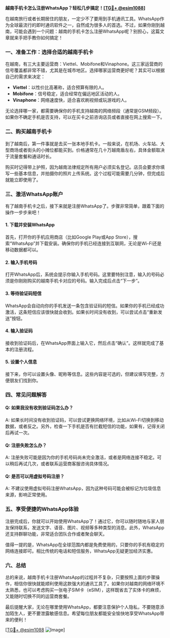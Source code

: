 **越南手机卡怎么注册WhatsApp？轻松几步搞定！[[TG💪+ @esim1088](https://t.me/s/esim1088)]**

在越南旅行或者长期居住的朋友，一定少不了要用到手机通讯工具。WhatsApp作为全球最流行的即时通讯软件之一，自然成为很多人的首选。不过，如果你刚到越南，可能会遇到一个问题：越南的手机卡怎么注册WhatsApp呢？别担心，这篇文章就来手把手教你如何搞定！

### 一、准备工作：选择合适的越南手机卡

在越南，有三大主要运营商：Viettel、Mobifone和Vinaphone。这三家运营商的信号覆盖都非常不错，尤其是在城市地区。选择哪家运营商更好呢？其实可以根据自己的需求来决定：

- **Viettel**：以性价比高著称，适合预算有限的人。
- **Mobifone**：信号稳定，适合经常在偏远地区活动的人。
- **Vinaphone**：网络速度快，适合喜欢刷视频或玩游戏的人。

无论选择哪一家，都需要确保你的手机支持越南的网络频段（通常是GSM频段）。如果你不确定手机是否支持，可以在买卡之前咨询店员或者直接在网上搜索一下。

### 二、购买越南手机卡

到了越南后，第一件事就是去买一张本地手机卡。一般来说，在机场、火车站、大型商场或者街头的小摊位都能买到。价格通常在几十万越南盾左右，具体金额取决于流量套餐和通话时长。

购买时记得带上护照，因为越南法律规定所有用户必须实名登记。店员会要求你填写一些基本信息，并拍摄你的照片上传系统。这个过程可能需要几分钟，但完成后就能立即使用了。

### 三、激活WhatsApp账户

有了越南手机卡之后，接下来就是注册WhatsApp了。步骤非常简单，跟着下面的操作一步步来吧！

#### 1. 下载并安装WhatsApp
首先，打开你的手机应用商店（比如Google Play或App Store），搜索“WhatsApp”并下载安装。确保你的手机已经连接到互联网，无论是Wi-Fi还是移动数据都可以。

#### 2. 输入手机号码
打开WhatsApp后，系统会提示你输入手机号码。这里要特别注意，输入的号码必须是你刚刚购买的越南手机卡对应的号码。输入完成后点击“下一步”。

#### 3. 等待验证码短信
WhatsApp会自动向你的手机发送一条包含验证码的短信。如果你的手机已经成功激活，这条短信应该很快就会收到。如果长时间没有收到，可以尝试点击“重新发送”按钮。

#### 4. 输入验证码
接收到验证码后，在WhatsApp界面上输入它，然后点击“确认”。这样就完成了基本的注册流程。

#### 5. 设置个人信息
接下来，你可以设置头像、昵称等信息。这些内容是可选的，但建议填写完整，方便朋友们找到你。

### 四、常见问题解答

#### Q: 如果我没有收到验证码怎么办？
A: 如果长时间没有收到验证码，可以尝试更换网络环境，比如从Wi-Fi切换到移动数据，或者反之。另外，检查一下手机是否有拦截短信的功能，如果有，记得关闭后再试一次。

#### Q: 注册失败怎么办？
A: 注册失败可能是因为你的手机号码尚未完全激活，或者是网络连接不稳定。可以稍后再试几次，或者联系运营商客服咨询具体情况。

#### Q: 是否可以用虚拟号码注册？
A: 不建议使用虚拟号码注册WhatsApp，因为这种号码可能会被标记为垃圾信息来源，影响正常使用。

### 五、享受便捷的WhatsApp体验

注册完成后，你就可以开始使用WhatsApp了！通过它，你可以随时随地与家人朋友保持联系，发送文字、语音、图片、视频等多种类型的消息。此外，WhatsApp还支持群聊功能，非常适合团队合作或者聚会聊天。

值得一提的是，WhatsApp在全球范围内都是免费使用的，只要你的手机有稳定的网络连接即可。相比传统的电话和短信服务，WhatsApp无疑更加经济实惠。

### 六、总结

总的来说，越南手机卡注册WhatsApp的过程并不复杂，只要按照上面的步骤操作，相信你很快就能顺利使用这款强大的通讯工具了。如果你对越南的网络环境不太熟悉，也可以考虑购买一张电子SIM卡（eSIM），这样既省去了实体卡的麻烦，又能随时切换不同的运营商套餐。

最后提醒大家，无论在哪里使用WhatsApp，都要注意保护个人隐私，不要随意添加陌生人，更不要泄露敏感信息。希望每位朋友都能安全愉快地享受WhatsApp带来的便利！

[[TG💪+ @esim1088](https://t.me/s/esim1088) ![Image](https://i.postimg.cc/4NQfJmqS/Snipaste-2025-05-13-00-14-12.png)]